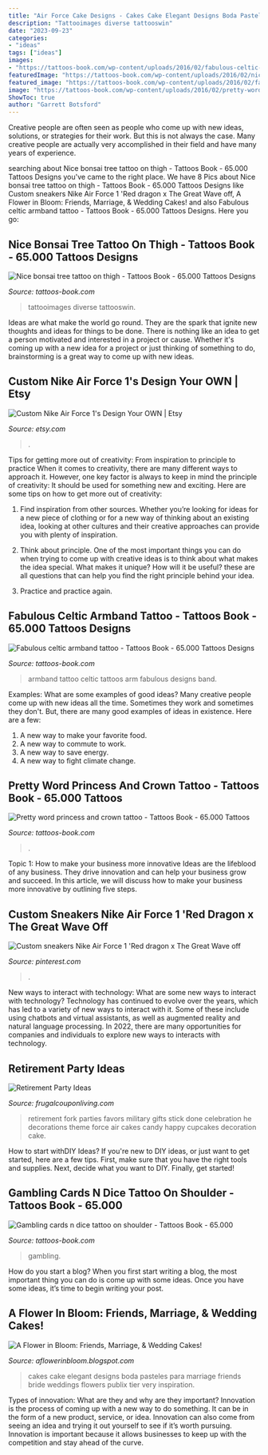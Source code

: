 ```yaml
---
title: "Air Force Cake Designs - Cakes Cake Elegant Designs Boda Pasteles Para Marriage Friends Bride Weddings Flowers Publix Tier Very Inspiration"
description: "Tattooimages diverse tattooswin"
date: "2023-09-23"
categories:
- "ideas"
tags: ["ideas"]
images:
- "https://tattoos-book.com/wp-content/uploads/2016/02/fabulous-celtic-armband-tattoo.jpg"
featuredImage: "https://tattoos-book.com/wp-content/uploads/2016/02/nice-bonsai-tree-tattoo-on-thigh.jpg"
featured_image: "https://tattoos-book.com/wp-content/uploads/2016/02/fabulous-celtic-armband-tattoo.jpg"
image: "https://tattoos-book.com/wp-content/uploads/2016/02/pretty-word-princess-and-crown-tattoo.jpg"
ShowToc: true
author: "Garrett Botsford"
---
```



Creative people are often seen as people who come up with new ideas, solutions, or strategies for their work. But this is not always the case. Many creative people are actually very accomplished in their field and have many years of experience.

	

		
searching about Nice bonsai tree tattoo on thigh - Tattoos Book - 65.000 Tattoos Designs you've came to the right place. We have 8 Pics about Nice bonsai tree tattoo on thigh - Tattoos Book - 65.000 Tattoos Designs like Custom sneakers Nike Air Force 1 &#039;Red dragon х The Great Wave off, A Flower in Bloom: Friends, Marriage, &amp; Wedding Cakes! and also Fabulous celtic armband tattoo - Tattoos Book - 65.000 Tattoos Designs. Here you go:
		
    
## Nice Bonsai Tree Tattoo On Thigh - Tattoos Book - 65.000 Tattoos Designs

<img loading=lazy src="https://tattoos-book.com/wp-content/uploads/2016/02/nice-bonsai-tree-tattoo-on-thigh.jpg" onerror="this.onerror=null;this.src='https://tse4.mm.bing.net/th?id=OIP.1itGEPnWd2D4OgZPKXNBGgHaL_&amp;pid=15.1';" alt="Nice bonsai tree tattoo on thigh - Tattoos Book - 65.000 Tattoos Designs">

_Source: tattoos-book.com_

>tattooimages diverse tattooswin. 

	

Ideas are what make the world go round. They are the spark that ignite new thoughts and ideas for things to be done. There is nothing like an idea to get a person motivated and interested in a project or cause. Whether it's coming up with a new idea for a project or just thinking of something to do, brainstorming is a great way to come up with new ideas.

    
## Custom Nike Air Force 1&#039;s Design Your OWN | Etsy

<img loading=lazy src="https://i.etsystatic.com/23569172/r/il/f452a4/2466429429/il_794xN.2466429429_2s28.jpg" onerror="this.onerror=null;this.src='https://tse1.mm.bing.net/th?id=OIP.Liv2PGHrbyRsJpDFMciT0AHaJ4&amp;pid=15.1';" alt="Custom Nike Air Force 1&#039;s Design Your OWN | Etsy">

_Source: etsy.com_

>. 

	

Tips for getting more out of creativity: From inspiration to principle to practice
When it comes to creativity, there are many different ways to approach it. However, one key factor is always to keep in mind the principle of creativity: It should be used for something new and exciting. Here are some tips on how to get more out of creativity:
1. Find inspiration from other sources. Whether you’re looking for ideas for a new piece of clothing or for a new way of thinking about an existing idea, looking at other cultures and their creative approaches can provide you with plenty of inspiration.

2. Think about principle. One of the most important things you can do when trying to come up with creative ideas is to think about what makes the idea special. What makes it unique? How will it be useful? these are all questions that can help you find the right principle behind your idea.

3. Practice and practice again.

    
## Fabulous Celtic Armband Tattoo - Tattoos Book - 65.000 Tattoos Designs

<img loading=lazy src="https://tattoos-book.com/wp-content/uploads/2016/02/fabulous-celtic-armband-tattoo.jpg" onerror="this.onerror=null;this.src='https://tse3.mm.bing.net/th?id=OIP.SR_r1kCjEzJSHlRnLKpi7QHaE4&amp;pid=15.1';" alt="Fabulous celtic armband tattoo - Tattoos Book - 65.000 Tattoos Designs">

_Source: tattoos-book.com_

>armband tattoo celtic tattoos arm fabulous designs band. 

	

Examples: What are some examples of good ideas?
Many creative people come up with new ideas all the time. Sometimes they work and sometimes they don't. But, there are many good examples of ideas in existence. Here are a few: 
1) A new way to make your favorite food. 
2) A new way to commute to work. 
3) A new way to save energy. 
4) A new way to fight climate change.

    
## Pretty Word Princess And Crown Tattoo - Tattoos Book - 65.000 Tattoos

<img loading=lazy src="https://tattoos-book.com/wp-content/uploads/2016/02/pretty-word-princess-and-crown-tattoo.jpg" onerror="this.onerror=null;this.src='https://tse3.mm.bing.net/th?id=OIP.edR5A-j7AmivTiLO7OLckQHaJ5&amp;pid=15.1';" alt="Pretty word princess and crown tattoo - Tattoos Book - 65.000 Tattoos">

_Source: tattoos-book.com_

>. 

	

Topic 1: How to make your business more innovative
Ideas are the lifeblood of any business. They drive innovation and can help your business grow and succeed. In this article, we will discuss how to make your business more innovative by outlining five steps.

    
## Custom Sneakers Nike Air Force 1 &#039;Red Dragon х The Great Wave Off

<img loading=lazy src="https://i.pinimg.com/736x/f5/c2/97/f5c2970f53258957c79d58d88ba32a64.jpg" onerror="this.onerror=null;this.src='https://tse4.mm.bing.net/th?id=OIP.W_2gxuydrNDevBa1j2ahegHaJ3&amp;pid=15.1';" alt="Custom sneakers Nike Air Force 1 &#039;Red dragon х The Great Wave off">

_Source: pinterest.com_

>. 

	

New ways to interact with technology: What are some new ways to interact with technology?
Technology has continued to evolve over the years, which has led to a variety of new ways to interact with it. Some of these include using chatbots and virtual assistants, as well as augmented reality and natural language processing. In 2022, there are many opportunities for companies and individuals to explore new ways to interacts with technology.

    
## Retirement Party Ideas

<img loading=lazy src="https://www.frugalcouponliving.com/wp-content/uploads/2017/05/retirment-fork-e1491854869103.jpg" onerror="this.onerror=null;this.src='https://tse3.mm.bing.net/th?id=OIP.KJ6eR39_tosKix-Ytk-f-QHaJ3&amp;pid=15.1';" alt="Retirement Party Ideas">

_Source: frugalcouponliving.com_

>retirement fork parties favors military gifts stick done celebration he decorations theme force air cakes candy happy cupcakes decoration cake. 

	

How to start withDIY Ideas?
If you're new to DIY ideas, or just want to get started, here are a few tips. First, make sure that you have the right tools and supplies. Next, decide what you want to DIY. Finally, get started!

    
## Gambling Cards N Dice Tattoo On Shoulder - Tattoos Book - 65.000

<img loading=lazy src="http://tattoos-book.com/wp-content/uploads/2016/02/gambling-cards-n-dice-tattoo-on-shoulder.jpg" onerror="this.onerror=null;this.src='https://tse4.mm.bing.net/th?id=OIP.CXR-rzsYNv5Kl20I3ANGMwHaJ4&amp;pid=15.1';" alt="Gambling cards n dice tattoo on shoulder - Tattoos Book - 65.000">

_Source: tattoos-book.com_

>gambling. 

	

How do you start a blog?
When you first start writing a blog, the most important thing you can do is come up with some ideas. Once you have some ideas, it’s time to begin writing your post.

    
## A Flower In Bloom: Friends, Marriage, &amp; Wedding Cakes!

<img loading=lazy src="http://1.bp.blogspot.com/-600qpjE1TmI/TpzI3DvHwRI/AAAAAAAABME/Npmz6JBJRdg/s1600/103581-wedding-cakes-2.jpg" onerror="this.onerror=null;this.src='https://tse4.mm.bing.net/th?id=OIP.Rb-aCyVU9f3MPLOmb-zCGQAAAA&amp;pid=15.1';" alt="A Flower in Bloom: Friends, Marriage, &amp; Wedding Cakes!">

_Source: aflowerinbloom.blogspot.com_

>cakes cake elegant designs boda pasteles para marriage friends bride weddings flowers publix tier very inspiration. 

	

Types of innovation: What are they and why are they important?
Innovation is the process of coming up with a new way to do something. It can be in the form of a new product, service, or idea. Innovation can also come from seeing an idea and trying it out yourself to see if it’s worth pursuing. Innovation is important because it allows businesses to keep up with the competition and stay ahead of the curve.

